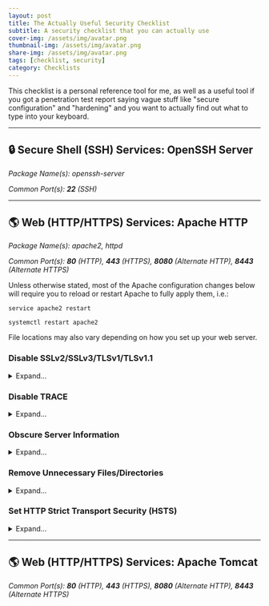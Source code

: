 ```yaml
---
layout: post
title: The Actually Useful Security Checklist
subtitle: A security checklist that you can actually use
cover-img: /assets/img/avatar.png
thumbnail-img: /assets/img/avatar.png
share-img: /assets/img/avatar.png
tags: [checklist, security]
category: Checklists
---
```


This checklist is a personal reference tool for me, as well as a useful tool if you got a penetration test report saying vague stuff like "secure configuration" and "hardening" and you want to actually find out what to type into your keyboard.

---

## 🔒 Secure Shell (SSH) Services: OpenSSH Server

*Package Name(s): openssh-server*

*Common Port(s): <strong>22</strong> (SSH)*

---

## 🌎 Web (HTTP/HTTPS) Services: Apache HTTP

*Package Name(s): apache2, httpd*

*Common Port(s): <strong>80</strong> (HTTP), <strong>443</strong> (HTTPS), <strong>8080</strong> (Alternate HTTP), <strong>8443</strong> (Alternate HTTPS)*

Unless otherwise stated, most of the Apache configuration changes below will require you to reload or restart Apache to fully apply them, i.e.:

```console
service apache2 restart

systemctl restart apache2
```

File locations may also vary depending on how you set up your web server.

### Disable SSLv2/SSLv3/TLSv1/TLSv1.1

<details markdown="1">
<summary>Expand...</summary>
#### Debian/Ubuntu:

```console
(editor) /etc/apache2/sites-enabled/(ssl config file)

SSLProtocol all -SSLv3 -SSLv2 -TLSv1 -TLSv1.1
```
</details>

### Disable TRACE

<details markdown="1">
<summary>Expand...</summary>
#### Debian/Ubuntu:

```console
(editor) /etc/apache2/conf-enabled/security.conf

TraceEnable Off
```

{: .box-success}
✅ **Verification**: Use nmap with the <a href="https://nmap.org/nsedoc/scripts/http-methods.html">http-methods</a> script to scan open HTTP/HTTPS ports (usually 80/443) and verify that the TRACE method doesn't appear in the list of supported methods.
</details>

### Obscure Server Information

<details markdown="1">
<summary>Expand...</summary>
#### Debian/Ubuntu:

```console
(editor) /etc/apache2/conf-enabled/security.conf

ServerSignature Off
ServerTokens Prod
```

{: .box-success}
✅ **Verification**: Use nmap with the service detection flag (`-sV`) to scan open HTTP/HTTPS ports (usually 80/443) and verify that the banner grab shows "Apache" instead of "Apache x.x.x".
</details>

### Remove Unnecessary Files/Directories

<details markdown="1">
<summary>Expand...</summary>
Remove or conceal the following directories and files from `/var/www/html` (or whichever file location is tied to your web server setup):
- `.git`
- `.gitattributes`
- `.github`
- `.gitinfo`
- `.viminfo`

If desired, you can entirely block specific sensitive file types from being browsed in `/etc/apache2/conf-enabled/security.conf` (or wherever your Apache configuration files are):

```console
RedirectMatch 404 /\.git
RedirectMatch 404 /\.svn
```

{: .box-success}
✅ **Verification**: Browse to these directories and files in any web browser and verify that you receive either a 403 Forbidden or a 404 Not Found response. You can also use curl.
</details>

### Set HTTP Strict Transport Security (HSTS)

<details markdown="1">
<summary>Expand...</summary>
The maximum age value can vary depending on your preferences, but the default value of 31536000 I usually use has never caused any issues.

#### Debian/Ubuntu:

```console
(editor) /etc/apache2/sites-enabled/(config files)

Header always set Strict-Transport-Security max-age=31536000
```

{: .box-success}
✅ **Verification**: Browse to the site and verify that you receive a Strict-Transport-Security header in the HTTP response, and that it has the configured age value. You can see it using your web browser's Developer Tools (Network -> Headers), or through nmap and other header grabber tools.
</details>

---

## 🌎 Web (HTTP/HTTPS) Services: Apache Tomcat

*Common Port(s): <strong>80</strong> (HTTP), <strong>443</strong> (HTTPS), <strong>8080</strong> (Alternate HTTP), <strong>8443</strong> (Alternate HTTPS)*